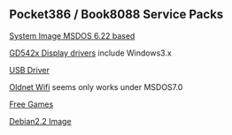 Pocket386 / Book8088 Service Packs
--
[System Image MSDOS 6.22 based ](http://dl3.hustoj.com/dos/p386.7z)

[GD542x Display drivers](https://github.com/zhblue/RetroFuns/blob/main/pocket386/AVGA3%20Drivers%20(5.25).7z) include Windows3.x

[USB Driver](https://github.com/FreddyVRetro/CH375-USB-DRIVER/tree/main)

[Oldnet Wifi](https://github.com/TheOldNet/theoldnet-wifi-firmware-binaries?tab=readme-ov-file) seems only works under MSDOS7.0

[Free Games](http://dl3.hustoj.com/dos/PCDosMini_v1.zip)

[Debian2.2 Image](http://dl3.hustoj.com/dos/debian386.7z)
